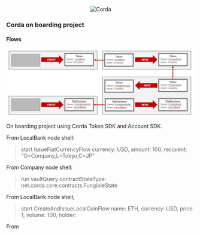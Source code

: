 <p align="center">
  <img src="https://www.corda.net/wp-content/uploads/2016/11/fg005_corda_b.png" alt="Corda" width="500">
</p>

### Corda on boarding project

#### Flows
![alt text](img/flows.png "Logo Title Text 1")


On boarding project using Corda Token SDK and Account SDK.

From LocalBank node shell:
 >    start IssueFiatCurrencyFlow currency: USD, amount: 100, recipient: "O=Company,L=Tokyo,C=JP"
 
 From Company node shell:
 >    run vaultQuery contractStateType: net.corda.core.contracts.FungibleState
 
 From LocalBank node shell;
 >    start CreateAndIssueLocalCoinFlow name: ETH, currency: USD, price: 1, volume: 100, holder: 

 From